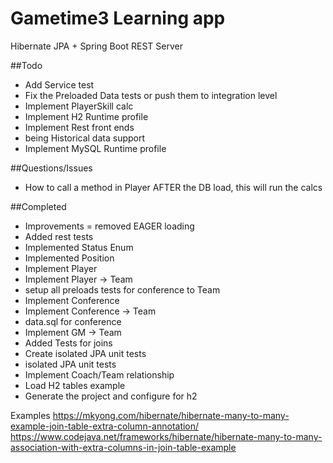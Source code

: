# Gametime3 Learning app
Hibernate JPA + Spring Boot REST Server


##Todo
* Add Service test
* Fix the Preloaded Data tests or push them to integration level
* Implement PlayerSkill calc
* Implement H2 Runtime profile
* Implement Rest front ends
* being Historical data support
* Implement MySQL Runtime profile


##Questions/Issues
*  How to call a method in Player AFTER the DB load, this will run the calcs

    
##Completed
* Improvements = removed EAGER loading
* Added rest tests
* Implemented Status Enum
* Implemented Position
* Implement Player
* Implement Player -> Team
* setup all preloads tests for conference to Team
* Implement Conference
* Implement Conference -> Team
* data.sql for conference
* Implement GM -> Team
* Added Tests for joins
* Create isolated JPA unit tests
* isolated JPA unit tests
* Implement Coach/Team relationship
* Load H2 tables example
* Generate the project and configure for h2


Examples
https://mkyong.com/hibernate/hibernate-many-to-many-example-join-table-extra-column-annotation/
https://www.codejava.net/frameworks/hibernate/hibernate-many-to-many-association-with-extra-columns-in-join-table-example

